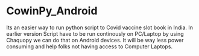 # CowinPy_Android

Its an easier way to run python script to Covid vaccine slot book in India. In earlier version Script have to be run continously on PC/Laptop by using Chaquopy we can do that on Android devices. It will be way less power consuming and help folks not having access to Computer Laptops.

